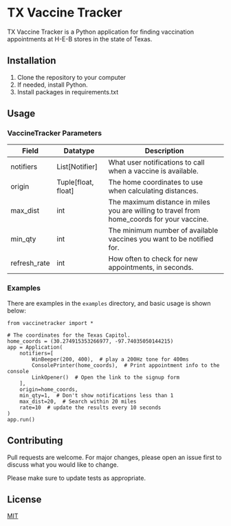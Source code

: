 # TX Vaccine Tracker

TX Vaccine Tracker is a Python application for finding vaccination appointments at H-E-B stores in the state of Texas.

## Installation

1. Clone the repository to your computer
2. If needed, install Python.
3. Install packages in requirements.txt

## Usage

### VaccineTracker Parameters

| Field        | Datatype            | Description                                                                                |
|--------------|---------------------|--------------------------------------------------------------------------------------------|
| notifiers    | List[Notifier]      | What user notifications to call when a vaccine is available.                               |
| origin       | Tuple[float, float] | The home coordinates to use when calculating distances.                                    | 
| max_dist     | int                 | The maximum distance in miles you are willing to travel from home_coords for your vaccine. |
| min_qty      | int                 | The minimum number of available vaccines you want to be notified for.                      |
| refresh_rate | int                 | How often to check for new appointments, in seconds.                                       |


### Examples

There are examples in the `examples` directory, and basic usage is shown below:

```
from vaccinetracker import *

# The coordinates for the Texas Capitol.
home_coords = (30.274915353266977, -97.74035050144215)
app = Application(
    notifiers=[
        WinBeeper(200, 400),  # play a 200Hz tone for 400ms
        ConsolePrinter(home_coords),  # Print appointment info to the console
        LinkOpener()  # Open the link to the signup form
    ],
    origin=home_coords,
    min_qty=1,  # Don't show notifications less than 1
    max_dist=20,  # Search within 20 miles
    rate=10  # update the results every 10 seconds
)
app.run()
```

## Contributing
Pull requests are welcome. For major changes, please open an issue first to discuss what you would like to change.

Please make sure to update tests as appropriate.

## License
[MIT](https://choosealicense.com/licenses/mit/)